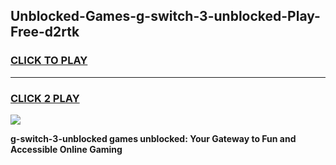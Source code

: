 
## Unblocked-Games-g-switch-3-unblocked-Play-Free-d2rtk
<h3>
<a href="https://premium76.site?title=g-switch-3-unblocked&ref=23A">CLICK TO PLAY</a></h3>
<hr>

<h3>
<a href="https://premium76.site?title=g-switch-3-unblocked&ref=23A">CLICK 2 PLAY</a>
  
</h3>

<a href="https://premium76.site?title=g-switch-3-unblocked&ref=23A"><img src="https://clearcache.store/games.png"></a>


**g-switch-3-unblocked games unblocked: Your Gateway to Fun and Accessible Online Gaming**
